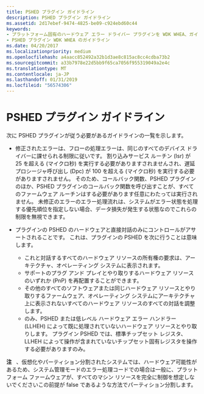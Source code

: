 ```yaml
---
title: PSHED プラグイン ガイドライン
description: PSHED プラグイン ガイドライン
ms.assetid: 2d17ebef-9474-4825-be09-c924ebd60c44
keywords:
- プラットフォーム固有のハードウェア エラー ドライバー プラグインを WDK WHEA、ガイドライン
- PSHED プラグイン WDK WHEA のガイドライン
ms.date: 04/20/2017
ms.localizationpriority: medium
ms.openlocfilehash: a4aacc852492a32b1d3ae8c815ac8cc4cdba73b2
ms.sourcegitcommit: a33b7978e22d5bb9f65ca7056f955319049a2e4c
ms.translationtype: MT
ms.contentlocale: ja-JP
ms.lasthandoff: 01/31/2019
ms.locfileid: "56574306"
---
```

# <a name="pshed-plug-in-guidelines"></a>PSHED プラグイン ガイドライン


次に PSHED プラグインが従う必要があるガイドラインの一覧を示します。

-   修正されたエラーは、フローの処理エラーは、同じのすべてのデバイス ドライバーに課せられる制限に従いです。 割り込みサービス ルーチン (Isr) が 25 を超える (マイクロ秒) を実行する必要がありますされませんされ、遅延プロシージャ呼び出し (Dpc) が 100 を超える (マイクロ秒) を実行する必要がありますされません。 そのため、コールバック関数、PSHED プラグインのほか、PSHED プラグインのコールバック関数を呼び出すことが、すべてのファームウェア ルーチンはする必要があります任意にわたっては実行されません。 未修正のエラーのエラー処理流れは、システムがエラー状態を処理する優先順位を指定しない場合、データ損失が発生する状態なのでこれらの制限を無視できます。

-   プラグインの PSHED のハードウェアと直接対話のみにコントロールがアサートされることです。 これは、プラグインの PSHED を次に行うことは意味します。
    -   これと対話するすべてのハードウェア リソースの所有権の要求は、アーキテクチャ、オペレーティング システムに表示されます。
    -   サポートのプラグ アンド プレイとやり取りするハードウェア リソースのいずれか (PnP) を再配置することができます。
    -   その他のすべてのソフトウェアまたは同じハードウェア リソースとやり取りするファームウェア、オペレーティング システムにアーキテクチャ上に表示されないすべてのハードウェア リソースのすべての対話を調整します。
    -   のみ、PSHED または低レベル ハードウェア エラー ハンドラー (LLHEH) によって既に処理されていないハードウェア リソースとやり取りします。 プラグイン PSHED では、標準チップセット レジスタ、LLHEH によって操作が含まれていないチップセット固有レジスタを操作する必要がありますのみ。

**注**   、仮想化やパーティション分割されたシステムでは、ハードウェア可能性があるため、システム管理モードのエラー処理コードでの場合は一般に、プラットフォーム ファームウェアが、すべてのマシン リソースを完全に制御を想定しないでくださいこの前提が false であるような方法でパーティション分割します。

 

 

 




